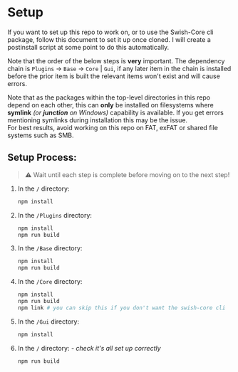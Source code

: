 # Setup

If you want to set up this repo to work on, or to use the Swish-Core cli package, follow this document to set it up once cloned. I will create a postinstall script at some point to do this automatically.

Note that the order of the below steps is **very** important. The dependency chain is `Plugins` -> `Base` -> `Core` | `Gui`, if any later item in the chain is installed before the prior item is built the relevant items won't exist and will cause errors.

Note that as the packages within the top-level directories in this repo depend on each other, this can **only** be installed on filesystems where **symlink** _(or **junction** on Windows)_ capability is available. If you get errors mentioning symlinks during installation this may be the issue.  
For best results, avoid working on this repo on FAT, exFAT or shared file systems such as SMB.

## Setup Process:

> ⚠️ Wait until each step is complete before moving on to the next step!

1. In the `/` directory:
   ```bash
   npm install
   ```
2. In the `/Plugins` directory:
   ```bash
   npm install
   npm run build
   ```
3. In the `/Base` directory:
   ```bash
   npm install
   npm run build
   ```
4. In the `/Core` directory:
   ```bash
   npm install
   npm run build
   npm link # you can skip this if you don't want the swish-core cli
   ```
5. In the `/Gui` directory:
   ```bash
   npm install
   ```
6. In the `/` directory: - _check it's all set up correctly_
   ```bash
   npm run build
   ```
